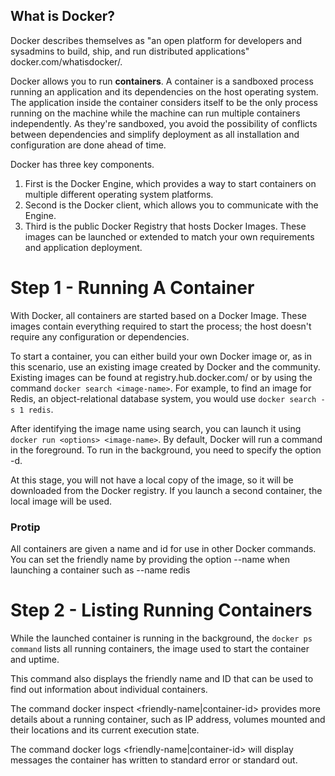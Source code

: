 ## What is Docker?
Docker describes themselves as "an open platform for developers and sysadmins to build, ship, and run distributed applications" docker.com/whatisdocker/.

Docker allows you to run **containers**.  A container is a sandboxed process running an application and its dependencies on the host operating system. The application inside the container considers itself to be the only process running on the machine while the machine can run multiple containers independently. As they're sandboxed, you avoid the possibility of conflicts between dependencies and simplify deployment as all installation and configuration are done ahead of time.

Docker has three key components.

1. First is the Docker Engine, which provides a way to start containers on multiple different operating system platforms.
2. Second is the Docker client, which allows you to communicate with the Engine.
3. Third is the public Docker Registry that hosts Docker Images. These images can be launched or extended to match your own requirements and application deployment.


# Step 1 - Running A Container
With Docker, all containers are started based on a Docker Image. These images contain everything required to start the process; the host doesn't require any configuration or dependencies.

To start a container, you can either build your own Docker image or, as in this scenario, use an existing image created by Docker and the community. Existing images can be found at registry.hub.docker.com/ or by using the command `docker search <image-name>`. For example, to find an image for Redis, an object-relational database system, you would use `docker search -s 1 redis`.

After identifying the image name using search, you can launch it using `docker run <options> <image-name>`. By default, Docker will run a command in the foreground. To run in the background, you need to specify the option -d.

At this stage, you will not have a local copy of the image, so it will be downloaded from the Docker registry. If you launch a second container, the local image will be used.

### Protip
All containers are given a name and id for use in other Docker commands. You can set the friendly name by providing the option --name when launching a container such as --name redis

# Step 2 - Listing Running Containers
While the launched container is running in the background, the `docker ps command` lists all running containers, the image used to start the container and uptime.

This command also displays the friendly name and ID that can be used to find out information about individual containers.

The command docker inspect <friendly-name|container-id> provides more details about a running container, such as IP address, volumes mounted and their locations and its current execution state.

The command docker logs <friendly-name|container-id> will display messages the container has written to standard error or standard out.
